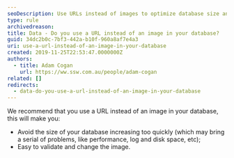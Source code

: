 ```yaml
---
seoDescription: Use URLs instead of images to optimize database size and improve image validation.
type: rule
archivedreason:
title: Data - Do you use a URL instead of an image in your database?
guid: 34dc2b0c-7bf3-442a-b10f-960a8af7e4a3
uri: use-a-url-instead-of-an-image-in-your-database
created: 2019-11-25T22:53:47.0000000Z
authors:
  - title: Adam Cogan
    url: https://ww.ssw.com.au/people/adam-cogan
related: []
redirects:
  - data-do-you-use-a-url-instead-of-an-image-in-your-database
---
```


We recommend that you use a URL instead of an image in your database, this will make you:

- Avoid the size of your database increasing too quickly (which may bring a serial of problems, like performance, log and disk space, etc);
- Easy to validate and change the image.

<!--endintro-->
